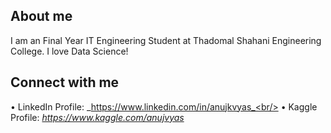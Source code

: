 ## About me
I am an Final Year IT Engineering Student at Thadomal Shahani Engineering College. I love Data Science!

## Connect with me
• LinkedIn Profile: _https://www.linkedin.com/in/anujkvyas_<br/>
• Kaggle Profile: _https://www.kaggle.com/anujvyas_

<!--
**anujvyas/anujvyas** is a ✨ _special_ ✨ repository because its `README.md` (this file) appears on your GitHub profile.

Here are some ideas to get you started:

- 🔭 I’m currently working on ...
- 🌱 I’m currently learning ...
- 👯 I’m looking to collaborate on ...
- 🤔 I’m looking for help with ...
- 💬 Ask me about ...
- 📫 How to reach me: ...
- 😄 Pronouns: ...
- ⚡ Fun fact: ...
-->
